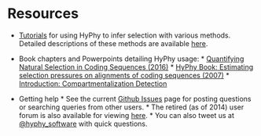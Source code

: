 Resources
===================

* [Tutorials](./tutorials/current-release-tutorial) for using HyPhy to infer selection with various methods. Detailed descriptions of these methods are available [here](./getting-started/#choosing-a-method-for-selection-inference).

* Book chapters and Powerpoints detailing HyPhy usage:
      * [Quantifying Natural Selection in Coding Sequences (2016)](resources-files/slides-selection-2016.pdf) 
      * [HyPhy Book: Estimating selection pressures on alignments of
coding sequences (2007)](resources-files/hyphybook2007.pdf)
      * [Introduction: Compartmentalization Detection](resources-files/compartmentalization_detection_ppt.pdf) 

* Getting help
      * See the current [Github Issues](https://www.github.com/veg/hyphy/issues) page for posting questions or searching queries from other users.
      * The retired (as of 2014) user forum is also available for viewing [here](http://www.hyphy.org/cgi-bin/hyphy_forums/YaBB.pl).
      * You can also tweet us at [@hyphy_software](https://www.twitter.com/hyphy_software) with quick questions.